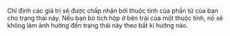 Chỉ định các giá trị sẽ được chấp nhận bởi thuộc tính của phần tử của bạn cho trạng thái này. Nếu bạn bỏ tích hộp ở bên trái của một thuộc tính, nó sẽ không làm ảnh hưởng đến trạng thái này theo bất kì hướng nào.